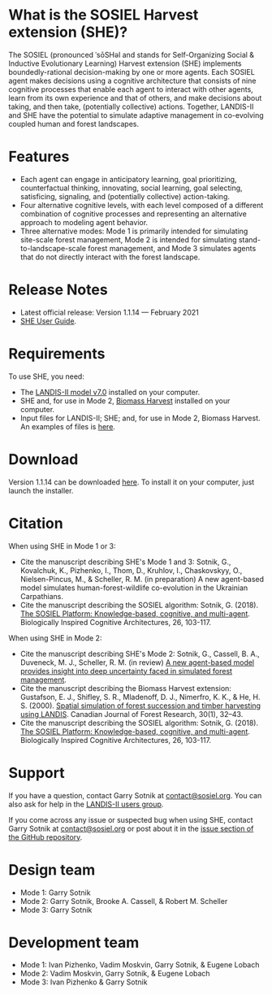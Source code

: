 # What is the SOSIEL Harvest extension (SHE)?

The SOSIEL (pronounced ˈsōSHəl and stands for Self-Organizing Social & Inductive Evolutionary Learning) Harvest extension (SHE) implements boundedly-rational decision-making by one or more agents. Each SOSIEL agent makes decisions using a cognitive architecture that consists of nine cognitive processes that enable each agent to interact with other agents, learn from its own experience and that of others, and make decisions about taking, and then take, (potentially collective) actions. Together, LANDIS-II and SHE have the potential to simulate adaptive management in co-evolving coupled human and forest landscapes. 

# Features

- Each agent can engage in anticipatory learning, goal prioritizing, counterfactual thinking, innovating, social learning, goal selecting, satisficing, signaling, and (potentially collective) action-taking.
- Four alternative cognitive levels, with each level composed of a different combination of cognitive processes and representing an alternative approach to modeling agent behavior.
- Three alternative modes: Mode 1 is primarily intended for simulating site-scale forest management, Mode 2 is intended for simulating stand-to-landscape-scale forest management, and Mode 3 simulates agents that do not directly interact with the forest landscape.

# Release Notes

- Latest official release: Version 1.1.14 — February 2021
- [SHE User Guide](https://docs.google.com/document/d/1YBKuFaQ5Hsh3OjYsMJoXoHgtg7gv8Us0wZjcTaqSCOc).

# Requirements

To use SHE, you need:

- The [LANDIS-II model v7.0](http://www.landis-ii.org/install) installed on your computer.
- SHE and, for use in Mode 2, [Biomass Harvest](https://sites.google.com/site/landismodel/extensions) installed on your computer.
- Input files for LANDIS-II; SHE; and, for use in Mode 2, Biomass Harvest. An examples of files is [here]( https://github.com/LANDIS-II-Foundation/Project-Michigan-Compare-Harvesting-2021).

# Download

Version 1.1.14 can be downloaded [here](https://github.com/LANDIS-II-Foundation/Extension-SOSIEL-Harvest/blob/master/deploy/installer/LANDIS-II-V7%20SOSIEL%20Harvest%201.1.14-setup.exe). To install it on your computer, just launch the installer.

# Citation

When using SHE in Mode 1 or 3:
- Cite the manuscript describing SHE's Mode 1 and 3: Sotnik, G., Kovalchuk, K., Pizhenko, I., Thom, D., Kruhlov, I., Chaskovskyy, O., Nielsen-Pincus, M., & Scheller, R. M. (in preparation) A new agent-based model simulates human-forest-wildlife co-evolution in the Ukrainian Carpathians.
- Cite the manuscript describing the SOSIEL algorithm: Sotnik, G. (2018). [The SOSIEL Platform: Knowledge-based, cognitive, and multi-agent](https://www.sciencedirect.com/science/article/abs/pii/S2212683X18301038). Biologically Inspired Cognitive Architectures, 26, 103-117.

When using SHE in Mode 2:
- Cite the manuscript describing SHE's Mode 2: Sotnik, G., Cassell, B. A., Duveneck, M. J., Scheller, R. M. (in review) [A new agent-based model provides insight into deep uncertainty faced in simulated forest management](https://doi.org/10.1007/s10980-021-01324-5).
- Cite the manuscript describing the Biomass Harvest extension: Gustafson, E. J., Shifley, S. R., Mladenoff, D. J., Nimerfro, K. K., & He, H. S. (2000). [Spatial simulation of forest succession and timber harvesting using LANDIS](https://www.fs.usda.gov/treesearch/pubs/12076). Canadian Journal of Forest Research, 30(1), 32–43.
- Cite the manuscript describing the SOSIEL algorithm: Sotnik, G. (2018). [The SOSIEL Platform: Knowledge-based, cognitive, and multi-agent](https://www.sciencedirect.com/science/article/abs/pii/S2212683X18301038?via%3Dihub). Biologically Inspired Cognitive Architectures, 26, 103-117.

# Support

If you have a question, contact Garry Sotnik at contact@sosiel.org. 
You can also ask for help in the [LANDIS-II users group](http://www.landis-ii.org/users).

If you come across any issue or suspected bug when using SHE, contact Garry Sotnik at contact@sosiel.org or post about it in the [issue section of the GitHub repository](https://github.com/LANDIS-II-Foundation/Extension-SOSIEL-Harvest/issues).

# Design team

- Mode 1: Garry Sotnik
- Mode 2: Garry Sotnik, Brooke A. Cassell, & Robert M. Scheller
- Mode 3: Garry Sotnik

# Development team

- Mode 1: Ivan Pizhenko, Vadim Moskvin, Garry Sotnik, & Eugene Lobach
- Mode 2: Vadim Moskvin, Garry Sotnik, & Eugene Lobach
- Mode 3: Ivan Pizhenko & Garry Sotnik
